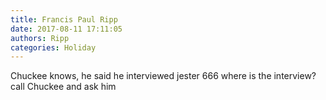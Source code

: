 ```yaml
---
title: Francis Paul Ripp
date: 2017-08-11 17:11:05
authors: Ripp
categories: Holiday
---
```


 Chuckee knows, he said he interviewed jester 666 where is the interview? call Chuckee and ask him
